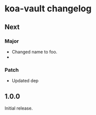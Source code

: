 # koa-vault changelog

## Next

### Major

- Changed name to foo.
-

### Patch

- Updated dep

## 1.0.0

Initial release.
